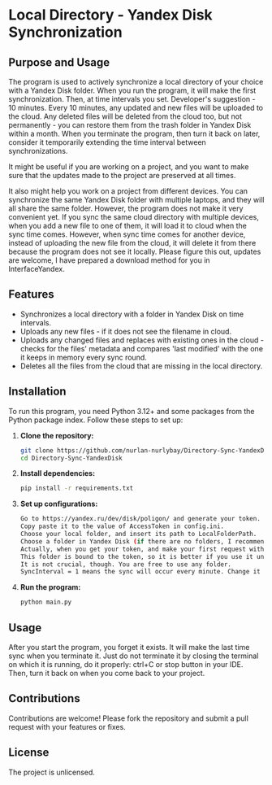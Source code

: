 # Local Directory - Yandex Disk Synchronization

## Purpose and Usage
The program is used to actively synchronize a local directory of your choice 
with a Yandex Disk folder. When you run the program, it will make the first 
synchronization. Then, at time intervals you set. Developer's suggestion - 
10 minutes. Every 10 minutes, any updated and new files will be uploaded to 
the cloud. Any deleted files will be deleted from the cloud too, but not 
permanently - you can restore them from the trash folder in Yandex Disk within 
a month. When you terminate the program, then turn it back on later, consider it 
temporarily extending the time interval between synchronizations. 

It might be useful if you are working on a project, and you want to make sure 
that the updates made to the project are preserved at all times.

It also might help you work on a project from different devices.
You can synchronize the same Yandex Disk folder with multiple laptops, 
and they will all share the same folder. However, the program does not 
make it very convenient yet. If you sync the same cloud directory with 
multiple devices, when you add a new file to one of them, 
it will load it to cloud when the sync time comes. However, when sync time 
comes for another device, instead of uploading the new file from the cloud, 
it will delete it from there because the program does not see it locally. 
Please figure this out, updates are welcome, I have prepared a download 
method for you in InterfaceYandex. 

## Features

- Synchronizes a local directory with a folder in Yandex Disk on time intervals.  
- Uploads any new files - if it does not see the filename in cloud.
- Uploads any changed files and replaces with existing ones in the cloud - checks 
for the files' metadata and compares 'last modified' with the one it keeps in memory 
every sync round.
- Deletes all the files from the cloud that are missing in the local directory. 

## Installation

To run this program, you need Python 3.12+ and some packages from the Python package index. Follow these steps to set up:

1. **Clone the repository:**
   ```bash
   git clone https://github.com/nurlan-nurlybay/Directory-Sync-YandexDisk.git
   cd Directory-Sync-YandexDisk

2. **Install dependencies:**
   ```bash
   pip install -r requirements.txt

3. **Set up configurations:**
   ```bash
   Go to https://yandex.ru/dev/disk/poligon/ and generate your token.
   Copy paste it to the value of AccessToken in config.ini.
   Choose your local folder, and insert its path to LocalFolderPath.
   Choose a folder in Yandex Disk (if there are no folders, I recommend you to create one instead of using the root folder)
   Actually, when you get your token, and make your first request with it, Yandex Disk automatically creates an app folder. 
   This folder is bound to the token, so it is better if you use it unless you want multiple folders.
   It is not crucial, though. You are free to use any folder.
   SyncInterval = 1 means the sync will occur every minute. Change it to 10 
   
4. **Run the program:**
   ```bash
   python main.py

## Usage

After you start the program, you forget it exists. It will make the last time sync when you terminate it. 
Just do not terminate it by closing the terminal on which it is running, do it properly: ctrl+C or stop button in your IDE.
Then, turn it back on when you come back to your project. 


## Contributions
Contributions are welcome! Please fork the repository and submit a pull request with your features or fixes.

## License
The project is unlicensed.
